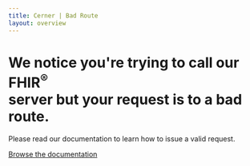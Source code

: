 ```yaml
---
title: Cerner | Bad Route
layout: overview
---
```


<div class="wrapper feature">
  <h1>We notice you're trying to call our FHIR<sup>®</sup><br/>server but your request is to a bad route.</h1>
  <p class="intro">Please read our documentation to learn how to issue a valid request.</p>
  <a href="/millennium/overview/" class="button">Browse the documentation</a>
</div>
